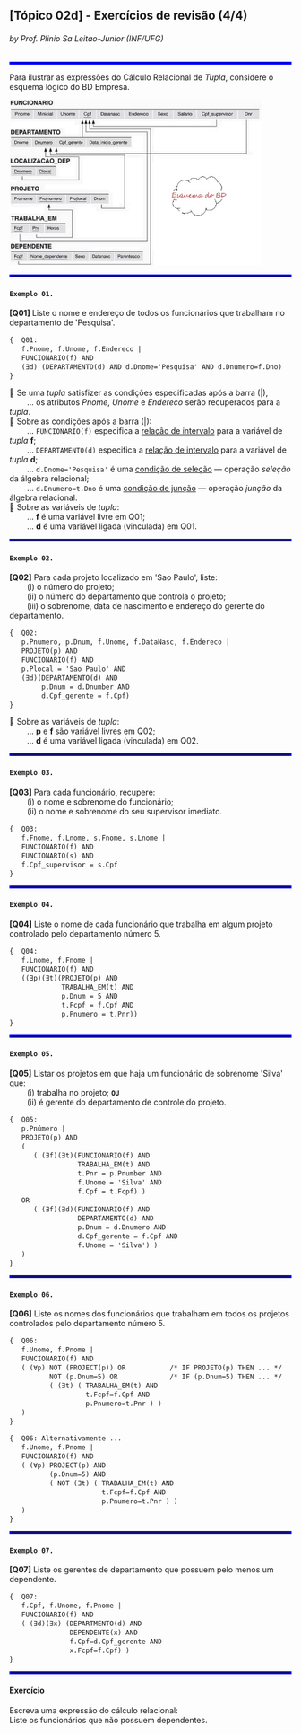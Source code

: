 ## [Tópico 02d] - Exercícios de revisão (4/4)
###### *by Prof. Plinio Sa Leitao-Junior (INF/UFG)*

<hr style="border:2px solid blue">

Para ilustrar as expressões do Cálculo Relacional de _Tupla_, considere o esquema lógico do BD Empresa.

<img src="../media/fig-esquema-logico-bdempresa.jpg" width="450">

<hr style="border:2px solid blue">

#### `Exemplo 01.`
**[Q01]** Liste o nome e endereço de todos os funcionários que trabalham no departamento de 'Pesquisa'.

```
{  Q01:
   f.Pnome, f.Unome, f.Endereco |
   FUNCIONARIO(f) AND
   (∃d) (DEPARTAMENTO(d) AND d.Dnome='Pesquisa' AND d.Dnumero=f.Dno)
}
```
:traffic_light: Se uma _tupla_ satisfizer as condições especificadas após a barra (|),<br>
&nbsp;&nbsp;&nbsp;&nbsp;&nbsp;&nbsp;&nbsp;&nbsp;... os atributos _Pnome_, _Unome_ e _Endereco_ serão recuperados para a _tupla_.<br>
:traffic_light: Sobre as condições após a barra (|):<br>
&nbsp;&nbsp;&nbsp;&nbsp;&nbsp;&nbsp;&nbsp;&nbsp;... `FUNCIONARIO(f)` especifica a <ins>relação de intervalo</ins> para a variável de _tupla_ **f**;<br>
&nbsp;&nbsp;&nbsp;&nbsp;&nbsp;&nbsp;&nbsp;&nbsp;... `DEPARTAMENTO(d)` especifica a <ins>relação de intervalo</ins> para a variável de _tupla_ **d**;<br>
&nbsp;&nbsp;&nbsp;&nbsp;&nbsp;&nbsp;&nbsp;&nbsp;... `d.Dnome='Pesquisa'` é uma <ins>condição de seleção</ins> &#8212; operação _seleção_ da álgebra relacional;<br>
&nbsp;&nbsp;&nbsp;&nbsp;&nbsp;&nbsp;&nbsp;&nbsp;... `d.Dnumero=t.Dno` é uma <ins>condição de junção</ins> &#8212; operação _junção_ da álgebra relacional.<br>
:traffic_light: Sobre as variáveis de _tupla_:<br> 
&nbsp;&nbsp;&nbsp;&nbsp;&nbsp;&nbsp;&nbsp;&nbsp;... **f** é uma variável livre em Q01;<br>
&nbsp;&nbsp;&nbsp;&nbsp;&nbsp;&nbsp;&nbsp;&nbsp;... **d** é uma variável ligada (vinculada) em Q01.
​
<hr style="border:2px solid blue">

#### `Exemplo 02.`
**[Q02]** Para cada projeto localizado em 'Sao Paulo', liste:<br>
&nbsp;&nbsp;&nbsp;&nbsp;&nbsp;&nbsp;&nbsp;&nbsp;(i) o número do projeto;<br>
&nbsp;&nbsp;&nbsp;&nbsp;&nbsp;&nbsp;&nbsp;&nbsp;(ii) o número do departamento que controla o projeto;<br>
&nbsp;&nbsp;&nbsp;&nbsp;&nbsp;&nbsp;&nbsp;&nbsp;(iii) o sobrenome, data de nascimento e endereço do gerente do departamento.

```
{  Q02:
   p.Pnumero, p.Dnum, f.Unome, f.DataNasc, f.Endereco |
   PROJETO(p) AND
   FUNCIONARIO(f) AND
   p.Plocal = 'Sao Paulo' AND
   (∃d)(DEPARTAMENTO(d) AND
        p.Dnum = d.Dnumber AND
        d.Cpf_gerente = f.Cpf)
}
```
:traffic_light: Sobre as variáveis de _tupla_:<br> 
&nbsp;&nbsp;&nbsp;&nbsp;&nbsp;&nbsp;&nbsp;&nbsp;... **p** e **f** são variável livres em Q02;<br>
&nbsp;&nbsp;&nbsp;&nbsp;&nbsp;&nbsp;&nbsp;&nbsp;... **d** é uma variável ligada (vinculada) em Q02.

<hr style="border:2px solid blue">

#### `Exemplo 03.`
**[Q03]** Para cada funcionário, recupere:<br>
&nbsp;&nbsp;&nbsp;&nbsp;&nbsp;&nbsp;&nbsp;&nbsp;(i) o nome e sobrenome do funcionário;<br>
&nbsp;&nbsp;&nbsp;&nbsp;&nbsp;&nbsp;&nbsp;&nbsp;(ii) o nome e sobrenome do seu supervisor imediato.

```
{  Q03:
   f.Fnome, f.Lnome, s.Fnome, s.Lnome |
   FUNCIONARIO(f) AND
   FUNCIONARIO(s) AND
   f.Cpf_supervisor = s.Cpf
}
```

<hr style="border:2px solid blue">

#### `Exemplo 04.`
**[Q04]** Liste o nome de cada funcionário que trabalha em algum projeto controlado pelo departamento número 5.

```
{  Q04:
   f.Lnome, f.Fnome |
   FUNCIONARIO(f) AND
   ((∃p)(∃t)(PROJETO(p) AND
             TRABALHA_EM(t) AND
             p.Dnum = 5 AND
             t.Fcpf = f.Cpf AND
             p.Pnumero = t.Pnr))
}
```

<hr style="border:2px solid blue">

#### `Exemplo 05.`
**[Q05]** Listar os projetos em que haja um funcionário de sobrenome 'Silva' que:<br>
&nbsp;&nbsp;&nbsp;&nbsp;&nbsp;&nbsp;&nbsp;&nbsp;(i) trabalha no projeto; **`OU`**<br>
&nbsp;&nbsp;&nbsp;&nbsp;&nbsp;&nbsp;&nbsp;&nbsp;(ii) é gerente do departamento de controle do projeto.

```
{  Q05:
   p.Pnúmero |
   PROJETO(p) AND
   (
      ( (∃f)(∃t)(FUNCIONARIO(f) AND
                 TRABALHA_EM(t) AND
                 t.Pnr = p.Pnumber AND
                 f.Unome = 'Silva' AND
                 f.Cpf = t.Fcpf) )
   OR
      ( (∃f)(∃d)(FUNCIONARIO(f) AND
                 DEPARTAMENTO(d) AND
                 p.Dnum = d.Dnumero AND
                 d.Cpf_gerente = f.Cpf AND
                 f.Unome = 'Silva') )
   )
}
```

<hr style="border:2px solid blue">

#### `Exemplo 06.`
**[Q06]** Liste os nomes dos funcionários que trabalham em todos os projetos controlados pelo departamento número 5.

```
{  Q06:
   f.Unome, f.Pnome |
   FUNCIONARIO(f) AND
   ( (∀p) NOT (PROJECT(p)) OR           /* IF PROJETO(p) THEN ... */
          NOT (p.Dnum=5) OR             /* IF (p.Dnum=5) THEN ... */
          ( (∃t) ( TRABALHA_EM(t) AND
                   t.Fcpf=f.Cpf AND
                   p.Pnumero=t.Pnr ) )
   )
}
```
```
{  Q06: Alternativamente ...
   f.Unome, f.Pnome |
   FUNCIONARIO(f) AND
   ( (∀p) PROJECT(p) AND
          (p.Dnum=5) AND
          ( NOT (∃t) ( TRABALHA_EM(t) AND
                       t.Fcpf=f.Cpf AND
                       p.Pnumero=t.Pnr ) )
   )
}
```

<hr style="border:2px solid blue">

#### `Exemplo 07.`
**[Q07]** Liste os gerentes de departamento que possuem pelo menos um dependente.
```
{  Q07:
   f.Cpf, f.Unome, f.Pnome |
   FUNCIONARIO(f) AND
   ( (∃d)(∃x) (DEPARTMENTO(d) AND
               DEPENDENTE(x) AND
               f.Cpf=d.Cpf_gerente AND
               x.Fcpf=f.Cpf) )
}
```

<hr style="border:2px solid blue">

#### Exercício
Escreva uma expressão do cálculo relacional:<br>
Liste os funcionários que não possuem dependentes.
